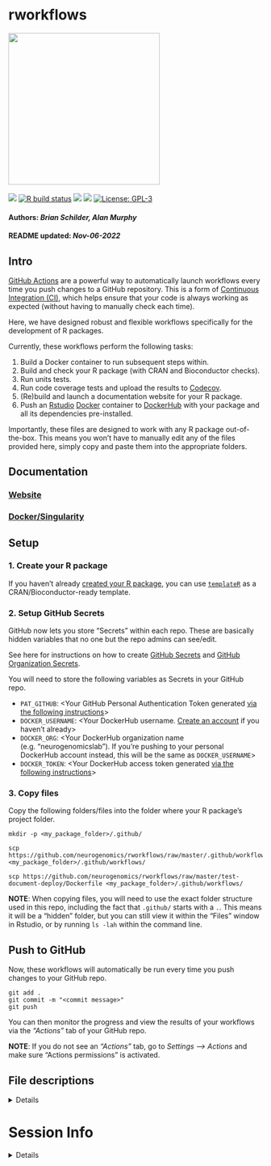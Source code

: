 rworkflows
================
<img src='https://github.com/neurogenomics/rworkflows/raw/master/inst/hex/hex.png' height='300'><br><br>
[![](https://img.shields.io/badge/devel%20version-0.99.0-black.svg)](https://github.com/neurogenomics/rworkflows)
[![R build
status](https://github.com/neurogenomics/rworkflows/workflows/R-CMD-check-bioc/badge.svg)](https://github.com/neurogenomics/rworkflows/actions)
[![](https://img.shields.io/github/last-commit/neurogenomics/rworkflows.svg)](https://github.com/neurogenomics/rworkflows/commits/master)
[![](https://app.codecov.io/gh/neurogenomics/rworkflows/branch/master/graph/badge.svg)](https://app.codecov.io/gh/neurogenomics/rworkflows)
[![License:
GPL-3](https://img.shields.io/badge/license-GPL--3-blue.svg)](https://cran.r-project.org/web/licenses/GPL-3)
<h4>
Authors: <i>Brian Schilder, Alan Murphy</i>
</h4>
<h4>
README updated: <i>Nov-06-2022</i>
</h4>

## Intro

[GitHub Actions](https://docs.github.com/en/actions) are a powerful way
to automatically launch workflows every time you push changes to a
GitHub repository. This is a form of [Continuous Integration
(CI)](https://docs.github.com/en/actions/automating-builds-and-tests/about-continuous-integration),
which helps ensure that your code is always working as expected (without
having to manually check each time).

Here, we have designed robust and flexible workflows specifically for
the development of R packages.

Currently, these workflows perform the following tasks:

1.  Build a Docker container to run subsequent steps within.
2.  Build and check your R package (with CRAN and Bioconductor
    checks).  
3.  Run units tests.  
4.  Run code coverage tests and upload the results to
    [Codecov](https://about.codecov.io/).  
5.  (Re)build and launch a documentation website for your R package.  
6.  Push an [Rstudio](https://www.rstudio.com/)
    [Docker](https://www.docker.com/) container to
    [DockerHub](https://hub.docker.com/) with your package and all its
    dependencies pre-installed.

Importantly, these files are designed to work with any R package
out-of-the-box. This means you won’t have to manually edit any of the
files provided here, simply copy and paste them into the appropriate
folders.

## Documentation

### [Website](https://neurogenomics.github.io/rworkflows)

### [Docker/Singularity](https://neurogenomics.github.io/rworkflows/articles/docker)

## Setup

### 1. Create your R package

If you haven’t already [created your R
package](https://support.rstudio.com/hc/en-us/articles/200486488-Developing-Packages-with-the-RStudio-IDE),
you can use [`templateR`](https://github.com/neurogenomics/templateR) as
a CRAN/Bioconductor-ready template.

### 2. Setup GitHub Secrets

GitHub now lets you store “Secrets” within each repo. These are
basically hidden variables that no one but the repo admins can see/edit.

See here for instructions on how to create [GitHub
Secrets](https://docs.github.com/en/codespaces/managing-codespaces-for-your-organization/managing-encrypted-secrets-for-your-repository-and-organization-for-github-codespaces)
and [GitHub Organization
Secrets](https://docs.github.com/en/codespaces/managing-codespaces-for-your-organization/managing-encrypted-secrets-for-your-repository-and-organization-for-github-codespaces#adding-secrets-for-an-organization).

You will need to store the following variables as Secrets in your GitHub
repo.

-   `PAT_GITHUB`: \<Your GitHub Personal Authentication Token generated
    [via the following
    instructions](https://docs.github.com/en/authentication/keeping-your-account-and-data-secure/creating-a-personal-access-token)\>  
-   `DOCKER_USERNAME`: \<Your DockerHub username. [Create an
    account](https://hub.docker.com/signup) if you haven’t already\>  
-   `DOCKER_ORG`: \<Your DockerHub organization name
    (e.g. “neurogenomicslab”). If you’re pushing to your personal
    DockerHub account instead, this will be the same as
    `DOCKER_USERNAME`\>  
-   `DOCKER_TOKEN`: \<Your DockerHub access token generated [via the
    following
    instructions](https://docs.docker.com/docker-hub/access-tokens/)\>

### 3. Copy files

Copy the following folders/files into the folder where your R package’s
project folder.

    mkdir -p <my_package_folder>/.github/

    scp https://github.com/neurogenomics/rworkflows/raw/master/.github/workflows/test.yml <my_package_folder>/.github/workflows/

    scp https://github.com/neurogenomics/rworkflows/raw/master/test-document-deploy/Dockerfile <my_package_folder>/.github/workflows/

**NOTE**: When copying files, you will need to use the exact folder
structure used in this repo, including the fact that `.github/` starts
with a `.`. This means it will be a “hidden” folder, but you can still
view it within the “Files” window in Rstudio, or by running `ls -lah`
within the command line.

## Push to GitHub

Now, these workflows will automatically be run every time you push
changes to your GitHub repo.

    git add .
    git commit -m "<commit message>"
    git push

You can then monitor the progress and view the results of your workflows
via the *“Actions”* tab of your GitHub repo.

**NOTE**: If you do not see an *“Actions”* tab, go to *Settings –\>
Actions* and make sure “Actions permissions” is activated.

## File descriptions

<details>

### `.github/workflows/check-bioc-docker.yml`

Steps 1-5 [above](https://github.com/neurogenomics/rworkflows#Intro).

This workflow is derived from the workflow generated by the
[`use_bioc_github_action()`](https://lcolladotor.github.io/biocthis/articles/biocthis.html)
function within the
[`biothis`](http://www.bioconductor.org/packages/release/bioc/html/biocthis.html)
package. This workflow takes advantage of several key features:

-   Uses the official
    [`Bioconductor/bioconductor_docker`](https://github.com/Bioconductor/bioconductor_docker)
    Docker container (to minimise errors due to versioning
    conflicts/missing dependencies).  
-   Uses the package
    [AnVIL](https://bioconductor.org/packages/release/bioc/html/AnVIL.html)
    to more rapidly install R packages from binaries.

However, I have modified the `bioc` workflow to make a number of
improvements:

-   Uses dynamic variables to specify R/Bioconductor versions
    (e.g. `r: "latest"`) and the name of your R package, as opposed to
    static names that are likely to become outdated
    (e.g. `r: "4.0.1"`).  
-   Additional error handling and dependencies checks.  
-   Re-renders `README.Rmd` before rebuilding the documentation website.

### `.github/workflows/dockerhub.yml`

Step 6 [above](https://github.com/neurogenomics/rworkflows#Intro).

Uses the official
[`Bioconductor/bioconductor_docker`](https://github.com/Bioconductor/bioconductor_docker)
Docker container.

**NOTE**: The `Bioconductor/bioconductor_docker` container often lags
behind the actual Bioconductor releases. This means that sometimes
“devel” in `Bioconductor/bioconductor_docker` is actually referring to
the “release” version of Bioconductor. See this
[Issue](https://github.com/Bioconductor/bioconductor_docker/issues/37)
for details.

### `Dockerfile`

### Key features

This Dockerfile is designed for developers of any R package stored on
GitHub. Unlike other Dockerfiles, this one **does not require any manual
editing when applying to different R packages**. This means that users
who are unfamiliar with Docker do not have to troubleshoot making this
file correctly. It also means that it will continue to work even if your
R package dependencies change.

It runs several steps:

1.  Pulls the official bioconductor Docker container (which includes
    Rstudio).  
2.  Runs CRAN checks on the R package.  
3.  Runs all Bioconductor checks on the R package.  
4.  Installs the R package and all of its dependencies (including
    `Depends`, `Imports`, and `Suggests`).

**NOTE**: If any of the CRAN/Bioconductor checks do not pass, the Docker
container will not be pushed to DockerHub. This means you don’t have to
worry about a faulty version of your package accidentally being deployed
to DockerHub.

This Dockerfile should be used with the
[`dockerhub.yml`](https://github.com/neurogenomics/rworkflows/blob/master/.github/workflows/dockerhub.yml)
workflow file, as you must first checkout the R package from GitHub,
along with several other GitHub Actions.

If the R package passes all checks, the `dockerhub.yml` workflow will
subsequently push the Docker container to DockerHub (using the username
and token credentials stored as GitHub Secrets).

</details>

# Session Info

<details>

``` r
utils::sessionInfo()
```

    ## R version 4.2.1 (2022-06-23)
    ## Platform: x86_64-apple-darwin17.0 (64-bit)
    ## Running under: macOS Big Sur ... 10.16
    ## 
    ## Matrix products: default
    ## BLAS:   /Library/Frameworks/R.framework/Versions/4.2/Resources/lib/libRblas.0.dylib
    ## LAPACK: /Library/Frameworks/R.framework/Versions/4.2/Resources/lib/libRlapack.dylib
    ## 
    ## locale:
    ## [1] en_GB.UTF-8/en_GB.UTF-8/en_GB.UTF-8/C/en_GB.UTF-8/en_GB.UTF-8
    ## 
    ## attached base packages:
    ## [1] stats     graphics  grDevices utils     datasets  methods   base     
    ## 
    ## loaded via a namespace (and not attached):
    ##  [1] tidyselect_1.2.0    xfun_0.34           purrr_0.3.5        
    ##  [4] colorspace_2.0-3    vctrs_0.4.2         generics_0.1.3     
    ##  [7] htmltools_0.5.3     usethis_2.1.6       yaml_2.3.6         
    ## [10] utf8_1.2.2          rlang_1.0.6         gert_1.9.1         
    ## [13] pillar_1.8.1        glue_1.6.2          DBI_1.1.3          
    ## [16] RColorBrewer_1.1-3  rvcheck_0.2.1       lifecycle_1.0.3    
    ## [19] stringr_1.4.1       dlstats_0.1.5       munsell_0.5.0      
    ## [22] gtable_0.3.1        evaluate_0.17       knitr_1.40         
    ## [25] fastmap_1.1.0       curl_4.3.3          sys_3.4.1          
    ## [28] fansi_1.0.3         openssl_2.0.4       scales_1.2.1       
    ## [31] BiocManager_1.30.18 desc_1.4.2          jsonlite_1.8.3     
    ## [34] fs_1.5.2            credentials_1.3.2   ggplot2_3.3.6      
    ## [37] askpass_1.1         digest_0.6.30       stringi_1.7.8      
    ## [40] gh_1.3.1            dplyr_1.0.10        grid_4.2.1         
    ## [43] rprojroot_2.0.3     cli_3.4.1           tools_4.2.1        
    ## [46] yulab.utils_0.0.5   magrittr_2.0.3      tibble_3.1.8       
    ## [49] crayon_1.5.2        pkgconfig_2.0.3     assertthat_0.2.1   
    ## [52] rmarkdown_2.17      httr_1.4.4          rstudioapi_0.14    
    ## [55] badger_0.2.1        R6_2.5.1            gitcreds_0.1.2     
    ## [58] compiler_4.2.1

</details>
